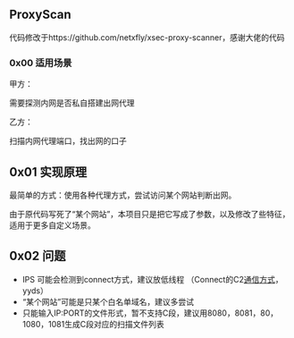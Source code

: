 ## ProxyScan
代码修改于https://github.com/netxfly/xsec-proxy-scanner，感谢大佬的代码

### 0x00 适用场景

甲方：

需要探测内网是否私自搭建出网代理

乙方：

扫描内网代理端口，找出网的口子



## 0x01 实现原理

最简单的方式：使用各种代理方式，尝试访问某个网站判断出网。

由于原代码写死了“某个网站”，本项目只是把它写成了参数，以及修改了些特征，适用于更多自定义场景。



## 0x02 问题

- IPS 可能会检测到connect方式，建议放低线程 （Connect的C2[通信方式](https://blog.csdn.net/Hello_super/article/details/108677621)，yyds）
- “某个网站”可能是只某个白名单域名，建议多尝试
- 只能输入IP:PORT的文件形式，暂不支持C段，建议用8080，8081，80，1080，1081生成C段对应的扫描文件列表
